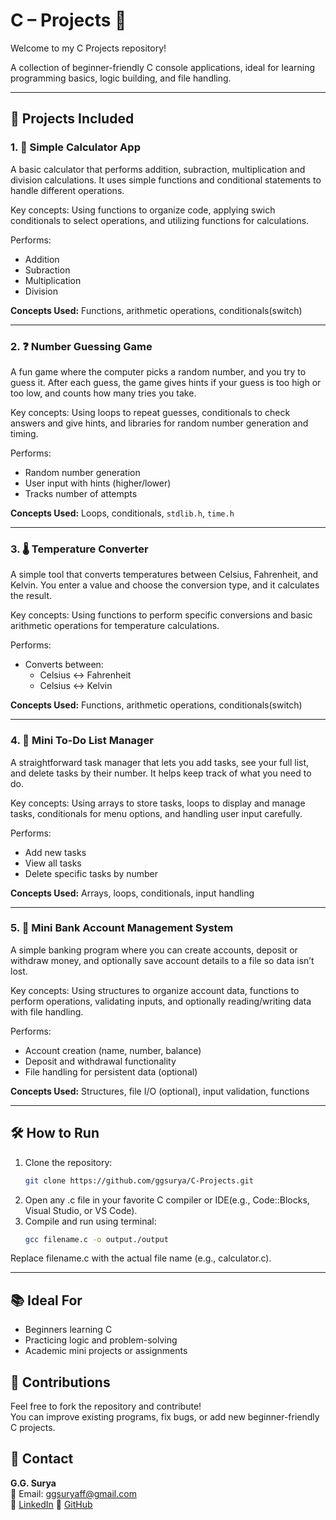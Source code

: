 # C – Projects 🚀

Welcome to my C Projects repository!

A collection of beginner-friendly C console applications, ideal for learning programming basics, logic building, and file handling.

---

## 📁 Projects Included

### 1. 🔢 Simple Calculator App

A basic calculator that performs addition, subraction, multiplication and division calculations. It uses simple functions and conditional statements to handle different operations.

Key concepts: Using functions to organize code, applying swich conditionals to select operations, and utilizing functions for calculations.

Performs:
- Addition
- Subraction 
- Multiplication 
- Division  

**Concepts Used:** Functions, arithmetic operations, conditionals(switch)

---

### 2. ❓ Number Guessing Game

A fun game where the computer picks a random number, and you try to guess it. After each guess, the game gives hints if your guess is too high or too low, and counts how many tries you take.

Key concepts: Using loops to repeat guesses, conditionals to check answers and give hints, and libraries for random number generation and timing.

Performs:
- Random number generation  
- User input with hints (higher/lower)  
- Tracks number of attempts  

**Concepts Used:** Loops, conditionals, `stdlib.h`, `time.h`

---

### 3. 🌡 Temperature Converter

A simple tool that converts temperatures between Celsius, Fahrenheit, and Kelvin. You enter a value and choose the conversion type, and it calculates the result.

Key concepts: Using functions to perform specific conversions and basic arithmetic operations for temperature calculations.

Performs:
- Converts between:
  - Celsius ↔ Fahrenheit
  - Celsius ↔ Kelvin  

**Concepts Used:** Functions, arithmetic operations, conditionals(switch)

---

### 4. 📝 Mini To‑Do List Manager 

A straightforward task manager that lets you add tasks, see your full list, and delete tasks by their number. It helps keep track of what you need to do.

Key concepts: Using arrays to store tasks, loops to display and manage tasks, conditionals for menu options, and handling user input carefully.

Performs:
- Add new tasks  
- View all tasks  
- Delete specific tasks by number  

**Concepts Used:** Arrays, loops, conditionals, input handling

---

### 5. 🏦 Mini Bank Account Management System

A simple banking program where you can create accounts, deposit or withdraw money, and optionally save account details to a file so data isn’t lost.

Key concepts: Using structures to organize account data, functions to perform operations, validating inputs, and optionally reading/writing data with file handling.

Performs:
- Account creation (name, number, balance)  
- Deposit and withdrawal functionality  
- File handling for persistent data (optional)

**Concepts Used:** Structures, file I/O (optional), input validation, functions

---

## 🛠️ How to Run

1. Clone the repository:
   ```bash
   git clone https://github.com/ggsurya/C-Projects.git
2. Open any .c file in your favorite C compiler or IDE(e.g., Code::Blocks, Visual Studio, or VS Code).
3. Compile and run using terminal:
   ```bash
   gcc filename.c -o output./output
  Replace filename.c with the actual file name (e.g., calculator.c).

---

## 📚 Ideal For
- Beginners learning C  
- Practicing logic and problem-solving  
- Academic mini projects or assignments  

## 🙌 Contributions
Feel free to fork the repository and contribute!  
You can improve existing programs, fix bugs, or add new beginner-friendly C projects.

## 📩 Contact
**G.G. Surya**  
📧 Email: ggsuryaff@gmail.com  
🔗 [LinkedIn](https://www.linkedin.com/in/g-g-surya-5aa9312b4)
🔗 [GitHub](https://github.com/ggsurya)
